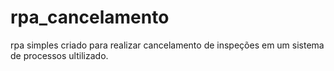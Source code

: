 # rpa_cancelamento
rpa simples criado para realizar cancelamento de inspeções em um sistema de processos ultilizado.
